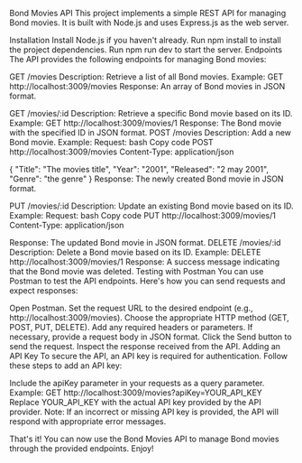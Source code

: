 Bond Movies API
This project implements a simple REST API for managing Bond movies. It is built with Node.js and uses Express.js as the web server.

Installation
Install Node.js if you haven't already.
Run npm install to install the project dependencies.
Run npm run dev to start the server.
Endpoints
The API provides the following endpoints for managing Bond movies:

GET /movies
Description: Retrieve a list of all Bond movies.
Example: GET http://localhost:3009/movies
Response: An array of Bond movies in JSON format.

GET /movies/:id
Description: Retrieve a specific Bond movie based on its ID.
Example: GET http://localhost:3009/movies/1
Response: The Bond movie with the specified ID in JSON format.
POST /movies
Description: Add a new Bond movie.
Example:
Request:
bash
Copy code
POST http://localhost:3009/movies
Content-Type: application/json

{
        "Title": "The movies title",
        "Year": "2001",
        "Released": "2 may 2001",
        "Genre": "the genre"
}
Response: The newly created Bond movie in JSON format.

PUT /movies/:id
Description: Update an existing Bond movie based on its ID.
Example:
Request:
bash
Copy code
PUT http://localhost:3009/movies/1
Content-Type: application/json

Response: The updated Bond movie in JSON format.
DELETE /movies/:id
Description: Delete a Bond movie based on its ID.
Example: DELETE http://localhost:3009/movies/1
Response: A success message indicating that the Bond movie was deleted.
Testing with Postman
You can use Postman to test the API endpoints. Here's how you can send requests and expect responses:

Open Postman.
Set the request URL to the desired endpoint (e.g., http://localhost:3009/movies).
Choose the appropriate HTTP method (GET, POST, PUT, DELETE).
Add any required headers or parameters.
If necessary, provide a request body in JSON format.
Click the Send button to send the request.
Inspect the response received from the API.
Adding an API Key
To secure the API, an API key is required for authentication. Follow these steps to add an API key:

Include the apiKey parameter in your requests as a query parameter.
Example: GET http://localhost:3009/movies?apiKey=YOUR_API_KEY
Replace YOUR_API_KEY with the actual API key provided by the API provider.
Note: If an incorrect or missing API key is provided, the API will respond with appropriate error messages.

That's it! You can now use the Bond Movies API to manage Bond movies through the provided endpoints. Enjoy!
